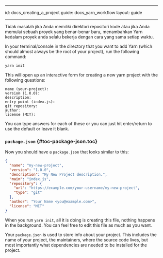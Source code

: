 * * *

id: docs_creating_a_project guide: docs_yarn_workflow layout: guide

* * *

Tidak masalah jika Anda memiliki direktori repositori kode atau jika Anda memulai sebuah proyek yang benar-benar baru, menambahkan Yarn kedalam proyek anda selalu bekerja dengan cara yang sama setiap waktu.

In your terminal/console in the directory that you want to add Yarn (which should almost always be the root of your project), run the following command:

```sh
yarn init
```

This will open up an interactive form for creating a new yarn project with the following questions:

    name (your-project):
    version (1.0.0):
    description:
    entry point (index.js):
    git repository:
    author:
    license (MIT):
    

You can type answers for each of these or you can just hit enter/return to use the default or leave it blank.

### `package.json` [](#toc-package-json){#toc-package-json.toc}

Now you should have a `package.json` that looks similar to this:

```json
{
  "name": "my-new-project",
  "version": "1.0.0",
  "description": "My New Project description.",
  "main": "index.js",
  "repository": {
    "url": "https://example.com/your-username/my-new-project",
    "type": "git"
  },
  "author": "Your Name <you@example.com>",
  "license": "MIT"
}
```

When you run `yarn init`, all it is doing is creating this file, nothing happens in the background. You can feel free to edit this file as much as you want.

Your `package.json` is used to store info about your project. This includes the name of your project, the maintainers, where the source code lives, but most importantly what dependencies are needed to be installed for the project.